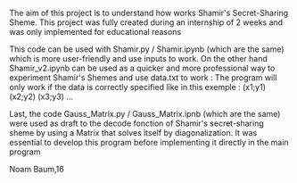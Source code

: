 The aim of this project is to understand how works Shamir's Secret-Sharing Sheme.
This project was fully created during an internship of 2 weeks and was only implemented for educational reasons


This code can be used with Shamir.py / Shamir.ipynb (which are the same) which is more user-friendly and use inputs to work.
On the other hand Shamir_v2.ipynb can be used as a quicker and more professional way to experiment Shamir's Shemes and use data.txt to work :
    The program will only work if the data is correctly specified like in this exemple :
    (x1;y1)
    (x2;y2)
    (x3;y3)
    ...

Last, the code Gauss_Matrix.py / Gauss_Matrix.ipnb (which are the same) were used as draft to the decode fonction of Shamir's secret-sharing sheme by using a Matrix that solves itself by diagonalization.
It was essential to develop this program before implementing it directly in the main program


Noam Baum,16
